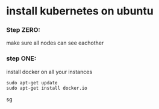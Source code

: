 # install kubernetes on ubuntu 



### Step ZERO:  
make sure all nodes can see  eachother 

### step ONE: 
install docker on all your instances
```
sudo apt-get update 
sudo apt-get install docker.io
```

sg
